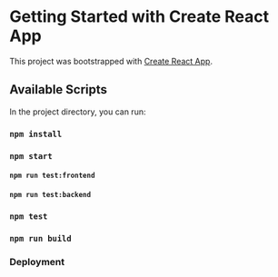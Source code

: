 # Getting Started with Create React App

This project was bootstrapped with [Create React App](https://github.com/facebook/create-react-app).

## Available Scripts

In the project directory, you can run:
### `npm install`

### `npm start`
#### `npm run test:frontend`
#### `npm run test:backend`


### `npm test`

### `npm run build`


### Deployment

